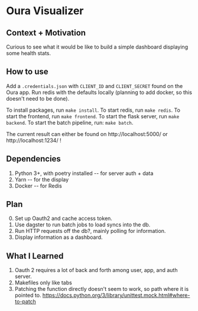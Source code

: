 # Oura Visualizer

## Context + Motivation

Curious to see what it would be like to build a simple dashboard displaying some health stats.

## How to use

Add a `.credentials.json` with `CLIENT_ID` and `CLIENT_SECRET` found on the Oura app.
Run redis with the defaults locally (planning to add docker, so this doesn't need to be done).

To install packages, run `make install`.
To start redis, run `make redis`.
To start the frontend, run `make frontend`.
To start the flask server, run `make backend`.
To start the batch pipeline, run: `make batch`.

The current result can either be found on http://localhost:5000/ or http://localhost:1234/ !


## Dependencies
1. Python 3+, with poetry installed -- for server auth + data
2. Yarn -- for the display
3. Docker -- for Redis

## Plan

0. Set up Oauth2 and cache access token.
1. Use dagster to run batch jobs to load syncs into the db.
2. Run HTTP requests off the db?, mainly polling for information.
3. Display information as a dashboard.

## What I Learned

1. Oauth 2 requires a lot of back and forth among user, app, and auth server.
2. Makefiles only like tabs
3. Patching the function directly doesn't seem to work, so path where it is pointed to. https://docs.python.org/3/library/unittest.mock.html#where-to-patch
